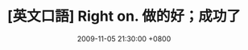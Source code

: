 ---
layout: post
title: "[英文口語] Right on. 做的好；成功了"
date: 2009-11-05 21:30:00 +0800
categories: [English,英文口語]
tags: [英文口語]
---